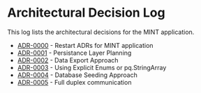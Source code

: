 # Architectural Decision Log

This log lists the architectural decisions for the MINT application.

<!-- adrlog -->

- [ADR-0000](0000-adr-starting-point.md) - Restart ADRs for MINT application
- [ADR-0001](0001-adr-persistence-layer.md) - Persistance Layer Planning
- [ADR-0002](0002-adr-data-export.md) - Data Export Approach
- [ADR-0003](0003-adr-explicit-enum-types.md) - Using Explicit Enums or pq.StringArray
- [ADR-0004](0004-adr-db-seeding.md) - Database Seeding Approach
- [ADR-0005](0005-adr-db-seeding.md) - Full duplex communication

<!-- adrlogstop -->

